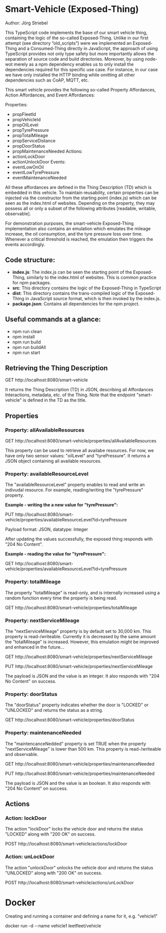 # Smart-Vehicle (Exposed-Thing)

Author: Jörg Striebel

This TypeScript code implements the base of our smart vehicle thing, containing the logic of the so-called Exposed-Thing. Unlike in our first attempt (see directory “old_scripts”) were we implemented an Exposed-Thing and a Consumed-Thing directly in JavaScript, the approach of using TypeScript provides not only type safety but more importantly allows the separation of source code and build directories. Moreover, by using node-wot merely as a npm dependency enables us to only install the dependencies required for this specific use case. For instance, in our case we have only installed the HTTP binding while omitting all other dependencies such as CoAP, MQTT, etc.

This smart vehicle provides the following so-called Property Affordances, Action Affordances, and Event Affordances:

Properties:
-	propFleetId
-	propVehicleId
-	propOilLevel
-	propTyrePressure
-	propTotalMileage
-	propServiceDistance
-	propDoorStatus
-	propMaintenanceNeeded
Actions:
-	actionLockDoor
-	actionUnlockDoor
Events:
-	eventLowOnOil
-	eventLowTyrePressure
-	eventMaintenanceNeeded

All these affordances are defined in the Thing Description (TD) which is embedded in this vehicle. To maintain reusability, certain properties can be injected via the constructor from the starting point (index.js) which can be seen as the index.html of websites.
Depending on the property, they may possess all or only a subset of the following attributes [readable, writable, observable]. 

For demonstration purposes, the smart-vehicle Exposed-Thing implementation also contains an emulation which emulates the mileage increase, the oil consumption, and the tyre pressure loss over time. Whenever a critical threshold is reached, the emulation then triggers the events accordingly. 

## Code structure:

-	**index.js**:  The index.js can be seen the starting point of the Exposed-Thing, similarly to the index.html of websites. This is common practice for npm packages.
-	**src**: This directory contains the logic of the Exposed-Thing in TypeScript
-	**dist**: This directory contains the trans-compiled logic of the Exposed-Thing in JavaScript source format, which is then invoked by the index.js.
-	**package.json**: Contains all dependencies for the npm project.


## Useful commands at a glance:
- npm run clean
- npm install
- npm run build
- npm run buildAll
- npm run start

## Retrieving the Thing Description
GET http://localhost:8080/smart-vehicle
 
It returns the Thing Description (TD) in JSON, describing all Affordances Interactions, metadata, etc. of the Thing.
Note that the endpoint "smart-vehicle" is defined in the TD as the title.

## Properties

### Property: allAvailableResources
GET http://localhost:8080/smart-vehicle/properties/allAvailableResources

This property can be used to retrieve all availabe resources. For now, we have only two sensor values: "oilLevel" and "tyrePressure".
It returns a JSON object containing all available resources. 

### Property: availableResourceLevel
The "availableResourceLevel" property enables to read and write an indivudal resource. For example, reading/writing the "tyrePressure" property.


**Example - writing the a new value for "tyrePressure":**

PUT http://localhost:8080/smart-vehicle/properties/availableResourceLevel?id=tyrePressure

Payload format: JSON, datatype: Integer

After updating the values successfully, the exposed thing responds with "204 No Content".


**Example - reading the value for "tyrePressure":**

GET http://localhost:8080/smart-vehicle/properties/availableResourceLevel?id=tyrePressure


### Property: totalMileage

The property "totalMileage" is read-only, and is internally increased using a random function every time the property is being read.

GET http://localhost:8080/smart-vehicle/properties/totalMileage


### Property: nextServiceMileage

The "nextServiceMileage" property is by default set to 30,000 km. This property is read-/writeable. 
Currently it is decreased by the same amount the "totalMileage" is increased.
However, this emulation might be improved and enhanced in the future...

GET http://localhost:8080/smart-vehicle/properties/nextServiceMileage

PUT http://localhost:8080/smart-vehicle/properties/nextServiceMileage

The payload is JSON and the value is an integer. It also responds with "204 No Content" on success.


### Property: doorStatus

The "doorStatus" property indicates whether the door is "LOCKED" or "UNLOCKED" and returns the status as a string.

GET http://localhost:8080/smart-vehicle/properties/doorStatus


### Property: maintenanceNeeded

The "maintencanceNedded" property is set TRUE when the property "nextServiceMileage" is lower than 500 km.
This property is read-/writeable and observable.

GET http://localhost:8080/smart-vehicle/properties/maintenanceNeeded

PUT http://localhost:8080/smart-vehicle/properties/maintenanceNeeded

The payload is JSON and the value is an boolean. It also responds with "204 No Content" on success.


## Actions

### Action: lockDoor

The action "lockDoor" locks the vehicle door and returns the status "LOCKED" along with "200 OK" on success.

POST http://localhost:8080/smart-vehicle/actions/lockDoor


### Action: unLockDoor

The action "unlockDoor" unlocks the vehicle door and returns the status "UNLOCKED" along with "200 OK" on success.

POST http://localhost:8080/smart-vehicle/actions/unLockDoor

# Docker

Creating and running a container and defining a name for it, e.g. "vehicle1"

docker run -d --name vehicle1 leetfleet/vehicle